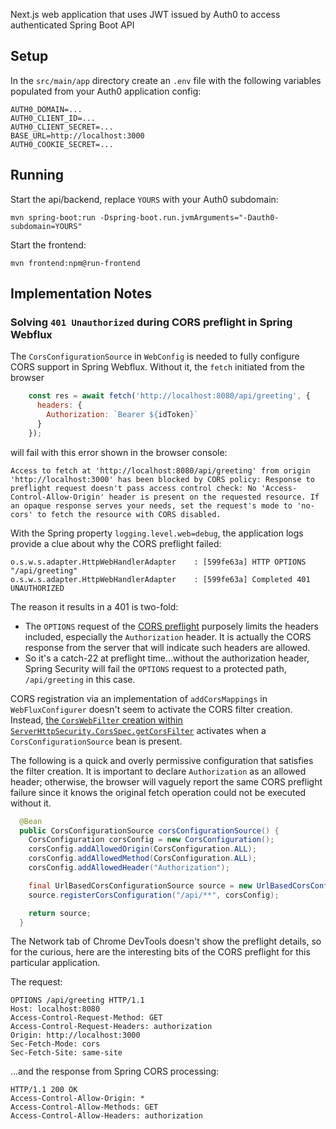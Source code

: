 Next.js web application that uses JWT issued by Auth0 to access authenticated Spring Boot API

## Setup

In the `src/main/app` directory create an `.env` file with the following variables populated from your Auth0 application config:

```
AUTH0_DOMAIN=...
AUTH0_CLIENT_ID=...
AUTH0_CLIENT_SECRET=...
BASE_URL=http://localhost:3000
AUTH0_COOKIE_SECRET=...
```

## Running

Start the api/backend, replace `YOURS` with your Auth0 subdomain:
```
mvn spring-boot:run -Dspring-boot.run.jvmArguments="-Dauth0-subdomain=YOURS"
```

Start the frontend:
```
mvn frontend:npm@run-frontend
```

## Implementation Notes

### Solving `401 Unauthorized` during CORS preflight in Spring Webflux

The `CorsConfigurationSource` in `WebConfig` is needed to fully configure CORS support in Spring Webflux. Without it, the `fetch` initiated from the browser 

```javascript
    const res = await fetch('http://localhost:8080/api/greeting', {
      headers: {
        Authorization: `Bearer ${idToken}`
      }
    });
```

will fail with this error shown in the browser console:

```
Access to fetch at 'http://localhost:8080/api/greeting' from origin 'http://localhost:3000' has been blocked by CORS policy: Response to preflight request doesn't pass access control check: No 'Access-Control-Allow-Origin' header is present on the requested resource. If an opaque response serves your needs, set the request's mode to 'no-cors' to fetch the resource with CORS disabled.
```

With the Spring property `logging.level.web=debug`, the application logs provide a clue about why the CORS preflight failed:

```
o.s.w.s.adapter.HttpWebHandlerAdapter    : [599fe63a] HTTP OPTIONS "/api/greeting"
o.s.w.s.adapter.HttpWebHandlerAdapter    : [599fe63a] Completed 401 UNAUTHORIZED
```

The reason it results in a 401 is two-fold:
- The `OPTIONS` request of the [CORS preflight](https://developer.mozilla.org/en-US/docs/Web/HTTP/CORS#Preflighted_requests) purposely limits the headers included, especially the `Authorization` header. It is actually the CORS response from the server that will indicate such headers are allowed.
- So it's a catch-22 at preflight time...without the authorization header, Spring Security will fail the `OPTIONS` request to a protected path, `/api/greeting` in this case.

CORS registration via an implementation of `addCorsMappings` in `WebFluxConfigurer` doesn't seem to activate the CORS filter creation. Instead, [the `CorsWebFilter` creation within `ServerHttpSecurity.CorsSpec.getCorsFilter`](https://github.com/spring-projects/spring-security/blob/f2da2c56bef17b686450f31d7ef3fb71bcbd85a1/config/src/main/java/org/springframework/security/config/web/server/ServerHttpSecurity.java#L659) activates when a `CorsConfigurationSource` bean is present.

The following is a quick and overly permissive configuration that satisfies the filter creation. It is important to declare `Authorization` as an allowed header; otherwise, the browser will vaguely report the same CORS preflight failure since it knows the original fetch operation could not be executed without it.

```java
  @Bean
  public CorsConfigurationSource corsConfigurationSource() {
    CorsConfiguration corsConfig = new CorsConfiguration();
    corsConfig.addAllowedOrigin(CorsConfiguration.ALL);
    corsConfig.addAllowedMethod(CorsConfiguration.ALL);
    corsConfig.addAllowedHeader("Authorization");

    final UrlBasedCorsConfigurationSource source = new UrlBasedCorsConfigurationSource();
    source.registerCorsConfiguration("/api/**", corsConfig);

    return source;
  }
```

The Network tab of Chrome DevTools doesn't show the preflight details, so for the curious, here are the interesting bits of the CORS preflight for this particular application.

The request:
```
OPTIONS /api/greeting HTTP/1.1
Host: localhost:8080
Access-Control-Request-Method: GET
Access-Control-Request-Headers: authorization
Origin: http://localhost:3000
Sec-Fetch-Mode: cors
Sec-Fetch-Site: same-site
```

...and the response from Spring CORS processing:
```
HTTP/1.1 200 OK
Access-Control-Allow-Origin: *
Access-Control-Allow-Methods: GET
Access-Control-Allow-Headers: authorization
```